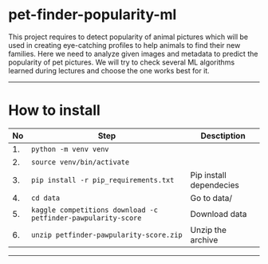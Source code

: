 # pet-finder-popularity-ml
This project requires to detect popularity of animal pictures which will be used in creating eye-catching profiles to help animals to find their new families. Here we need to analyze given images and metadata to predict the popularity of pet pictures. We will try to check several ML algorithms learned during lectures and choose the one works best for it.

---

# How to install
| No | Step | Desctiption |
| --- | --- | --- |
| 1. | `python -m venv venv` | |
| 2. | `source venv/bin/activate` | |
| 3. | `pip install -r pip_requirements.txt` | Pip install dependecies |
| 4. | `cd data` | Go to data/ |
| 5. | `kaggle competitions download -c petfinder-pawpularity-score` | Download data |
| 6. | `unzip petfinder-pawpularity-score.zip` | Unzip the archive |

---